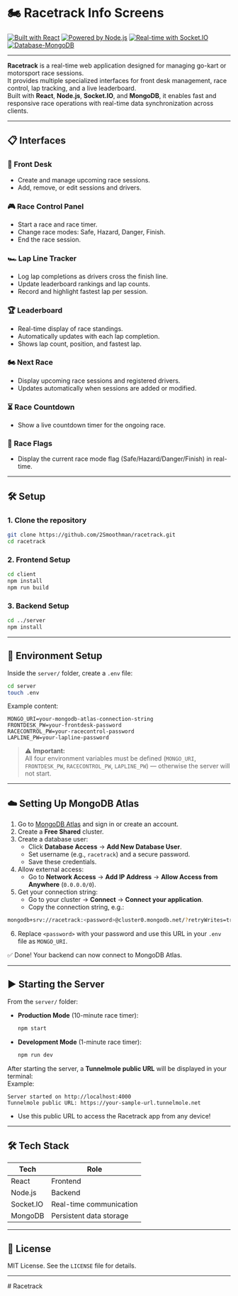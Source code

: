 ﻿# 🏍️ Racetrack Info Screens

[![Built with React](https://img.shields.io/badge/Built%20with-React-61DAFB?logo=react&logoColor=white&style=flat-square)](https://react.dev/)
[![Powered by Node.js](https://img.shields.io/badge/Backend-Node.js-339933?logo=node.js&logoColor=white&style=flat-square)](https://nodejs.org/)
[![Real-time with Socket.IO](https://img.shields.io/badge/Real%20Time-Socket.IO-010101?logo=socket.io&logoColor=white&style=flat-square)](https://socket.io/)
[![Database-MongoDB](https://img.shields.io/badge/Database-MongoDB-47A248?logo=mongodb&logoColor=white&style=flat-square)](https://www.mongodb.com/)

---

**Racetrack** is a real-time web application designed for managing go-kart or motorsport race sessions.  
It provides multiple specialized interfaces for front desk management, race control, lap tracking, and a live leaderboard.  
Built with **React**, **Node.js**, **Socket.IO**, and **MongoDB**, it enables fast and responsive race operations with real-time data synchronization across clients.

---

## 📋 Interfaces

### 🧾 Front Desk

- Create and manage upcoming race sessions.
- Add, remove, or edit sessions and drivers.

### 🎮 Race Control Panel

- Start a race and race timer.
- Change race modes: Safe, Hazard, Danger, Finish.
- End the race session.

### 🏎️ Lap Line Tracker

- Log lap completions as drivers cross the finish line.
- Update leaderboard rankings and lap counts.
- Record and highlight fastest lap per session.

### 🏆 Leaderboard

- Real-time display of race standings.
- Automatically updates with each lap completion.
- Shows lap count, position, and fastest lap.

### 🏍️ Next Race

- Display upcoming race sessions and registered drivers.
- Updates automatically when sessions are added or modified.

### ⏳ Race Countdown

- Show a live countdown timer for the ongoing race.

### 🏁 Race Flags

- Display the current race mode flag (Safe/Hazard/Danger/Finish) in real-time.

---

## 🛠️ Setup

### 1. Clone the repository

```bash
git clone https://github.com/2Smoothman/racetrack.git
cd racetrack
```

### 2. Frontend Setup

```bash
cd client
npm install
npm run build
```

### 3. Backend Setup

```bash
cd ../server
npm install
```

---

## 🔐 Environment Setup

Inside the `server/` folder, create a `.env` file:

```bash
cd server
touch .env
```

Example content:

```env
MONGO_URI=your-mongodb-atlas-connection-string
FRONTDESK_PW=your-frontdesk-password
RACECONTROL_PW=your-racecontrol-password
LAPLINE_PW=your-lapline-password
```

> ⚠️ **Important:**  
> All four environment variables must be defined (`MONGO_URI`, `FRONTDESK_PW`, `RACECONTROL_PW`, `LAPLINE_PW`) — otherwise the server will not start.

---

## ☁️ Setting Up MongoDB Atlas

1. Go to [MongoDB Atlas](https://www.mongodb.com/cloud/atlas) and sign in or create an account.
2. Create a **Free Shared** cluster.
3. Create a database user:
   - Click **Database Access** → **Add New Database User**.
   - Set username (e.g., `racetrack`) and a secure password.
   - Save these credentials.
4. Allow external access:
   - Go to **Network Access** → **Add IP Address** → **Allow Access from Anywhere** (`0.0.0.0/0`).
5. Get your connection string:
   - Go to your cluster → **Connect** → **Connect your application**.
   - Copy the connection string, e.g.:

```bash
mongodb+srv://racetrack:<password>@cluster0.mongodb.net/?retryWrites=true&w=majority&appName=Cluster0
```

6. Replace `<password>` with your password and use this URL in your `.env` file as `MONGO_URI`.

✅ Done! Your backend can now connect to MongoDB Atlas.

---

## ▶️ Starting the Server

From the `server/` folder:

- **Production Mode** (10-minute race timer):

  ```bash
  npm start
  ```

- **Development Mode** (1-minute race timer):

  ```bash
  npm run dev
  ```

After starting the server, a **Tunnelmole public URL** will be displayed in your terminal:  
Example:

```
Server started on http://localhost:4000
Tunnelmole public URL: https://your-sample-url.tunnelmole.net
```

- Use this public URL to access the Racetrack app from any device!

---

## 🛠️ Tech Stack

| Tech      | Role                    |
| --------- | ----------------------- |
| React     | Frontend                |
| Node.js   | Backend                 |
| Socket.IO | Real-time communication |
| MongoDB   | Persistent data storage |

---

## 📄 License

MIT License. See the `LICENSE` file for details.

---
#   R a c e t r a c k  
 